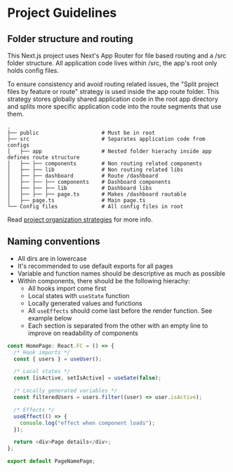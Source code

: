 # Project Guidelines
## Folder structure and routing

This Next.js project uses Next's App Router for file based routing and a /src folder structure. All application code lives within /src, the app's root only holds config files.

To ensure consistency and avoid routing related issues, the "Split project files by feature or route" strategy is used inside the app route folder. This strategy stores globally shared application code in the root app directory and splits more specific application code into the route segments that use them.

```
.
├── public                    # Must be in root
├── src                       # Separates application code from configs
│   ├── app                   # Nested folder hierachy inside app defines route structure
│   ├── ├── components        # Non routing related components
│   ├── ├── lib               # Non routing related libs
│   ├── ├── dashboard         # Route /dashboard
│   ├── ├── ├── components    # Dashboard components
│   ├── ├── ├── lib           # Dashboard libs
│   ├── ├── ├── page.ts       # Makes /dashboard routable
│   ├── page.ts               # Main page.ts
└── Config files              # All config files in root
```

Read [project organization strategies](https://nextjs.org/docs/app/building-your-application/routing/colocation#project-organization-strategies) for more info.

## Naming conventions

- All dirs are in lowercase
- It's recommended to use default exports for all pages
- Variable and function names should be descriptive as much as possible
- Within components, there should be the following hierachy:
  - All hooks import come first
  - Local states with `useState` function
  - Locally generated values and functions
  - All `useEffects` should come last before the render function. See example below
  - Each section is separated from the other with an empty line to improve on readability of components

```js
const HomePage: React.FC = () => {
  /* Hook imports */
  const { users } = useUser();

  /* Local states */
  const [isActive, setIsActive] = useSate(false);

  /* Locally generated variables */
  const filteredUsers = users.filter((user) => user.isActive);

  /* Effects */
  useEffect(() => {
    console.log("effect when component loads");
  });

  return <div>Page details</div>;
};

export default PageNamePage;
```
